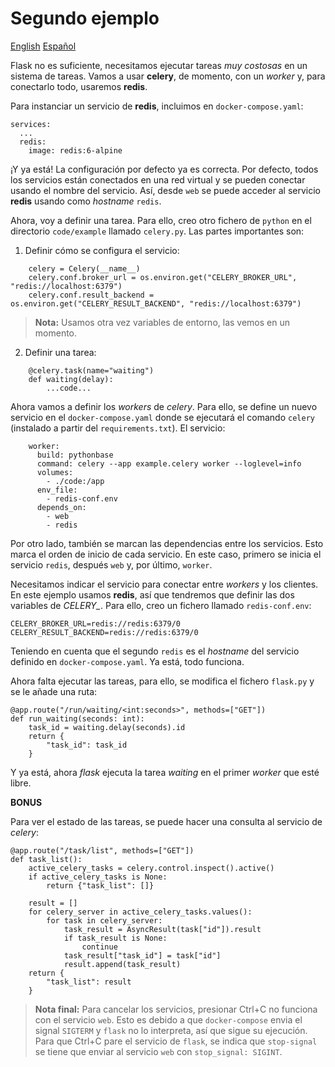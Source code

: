 # Segundo ejemplo

[English](README.md) [Español](README.es.md)

Flask no es suficiente, necesitamos ejecutar tareas *muy costosas* en un sistema
de tareas. Vamos a usar **celery**, de momento, con un *worker* y, para conectarlo
todo, usaremos **redis**.

Para instanciar un servicio de **redis**, incluimos en `docker-compose.yaml`:

    services:
      ...
      redis:
        image: redis:6-alpine

¡Y ya está! La configuración por defecto ya es correcta. Por defecto, todos los
servicios están conectados en una red virtual y se pueden conectar usando el 
nombre del servicio. Así, desde `web` se puede acceder al servicio **redis**
usando como *hostname* `redis`.

Ahora, voy a definir una tarea. Para ello, creo otro fichero de `python` en el
directorio `code/example` llamado `celery.py`. Las partes importantes son:

1. Definir cómo se configura el servicio:

```
    celery = Celery(__name__)
    celery.conf.broker_url = os.environ.get("CELERY_BROKER_URL", "redis://localhost:6379")
    celery.conf.result_backend = os.environ.get("CELERY_RESULT_BACKEND", "redis://localhost:6379")
```

> **Nota:** Usamos otra vez variables de entorno, las vemos en un momento.

2. Definir una tarea:

```
    @celery.task(name="waiting")
    def waiting(delay):
        ...code...
```

Ahora vamos a definir los *workers* de *celery*. Para ello, se define un nuevo
   servicio en el `docker-compose.yaml` donde se ejecutará el comando
   `celery` (instalado a partir del `requirements.txt`). El servicio:

```
    worker:
      build: pythonbase
      command: celery --app example.celery worker --loglevel=info
      volumes:
        - ./code:/app
      env_file:
        - redis-conf.env
      depends_on:
        - web
        - redis
```

Por otro lado, también se marcan las dependencias entre los servicios.
Esto marca el orden de inicio de cada servicio. En este caso, primero
se inicia el servicio `redis`, después `web` y, por último, `worker`.

Necesitamos indicar el servicio para conectar entre *workers* y los clientes. En
este ejemplo usamos **redis**, así que tendremos que definir las dos variables de
*CELERY_*. Para ello, creo un fichero llamado `redis-conf.env`:

    CELERY_BROKER_URL=redis://redis:6379/0
    CELERY_RESULT_BACKEND=redis://redis:6379/0

Teniendo en cuenta que el segundo `redis` es el *hostname* del servicio definido
en `docker-compose.yaml`. Ya está, todo funciona.

Ahora falta ejecutar las tareas, para ello, se modifica el fichero `flask.py` y se
le añade una ruta:

    @app.route("/run/waiting/<int:seconds>", methods=["GET"])
    def run_waiting(seconds: int):
        task_id = waiting.delay(seconds).id
        return {
            "task_id": task_id
        }

Y ya está, ahora *flask* ejecuta la tarea *waiting* en el primer *worker* que 
esté libre.

**BONUS**

Para ver el estado de las tareas, se puede hacer una consulta al servicio de
*celery*:

    @app.route("/task/list", methods=["GET"])
    def task_list():
        active_celery_tasks = celery.control.inspect().active()
        if active_celery_tasks is None:
            return {"task_list": []}
        
        result = []
        for celery_server in active_celery_tasks.values():
            for task in celery_server:
                task_result = AsyncResult(task["id"]).result
                if task_result is None:
                    continue
                task_result["task_id"] = task["id"]
                result.append(task_result)
        return {
            "task_list": result
        }

> **Nota final:** Para cancelar los servicios, presionar Ctrl+C no funciona con
>                 el servicio `web`. Esto es debido a que `docker-compose` envia
>                 el signal `SIGTERM` y `flask` no lo interpreta, así que sigue
>                 su ejecución.
>                 Para que Ctrl+C pare el servicio de `flask`, se indica que
>                 `stop-signal` se tiene que enviar al servicio `web` con
>                 `stop_signal: SIGINT`.
